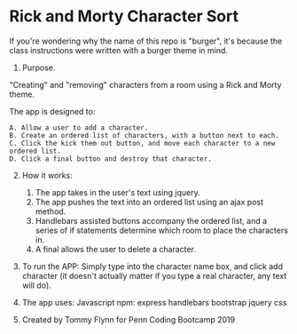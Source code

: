 # Rick and Morty Character Sort 

If you're wondering why the name of this repo is "burger", it's because the class instructions were written with a burger theme in mind. 

1. Purpose.

"Creating" and "removing" characters from a room using a Rick and Morty theme. 

The app is designed to: 

    A. Allow a user to add a character.  
    B. Create an ordered list of characters, with a button next to each. 
    C. Click the kick them out button, and move each character to a new ordered list. 
    D. Click a final button and destroy that character. 

2. How it works: 

    1. The app takes in the user's text using jquery. 
    2. The app pushes the text into an ordered list using an ajax post method. 
    3. Handlebars assisted buttons accompany the ordered list, and a series of if statements determine which room to place the characters in. 
    4. A final allows the user to delete a character. 

3. To run the APP: 
   Simply type into the character name box, and click add character (it doesn't actually matter if you type a real character, any text will do). 

4. The app uses: 
    Javascript
    npm: 
    express
    handlebars 
    bootstrap
    jquery
    css

5. Created by Tommy Flynn for Penn Coding Bootcamp 2019 


